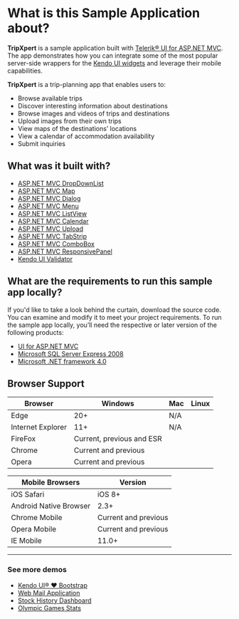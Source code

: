 # What is this Sample Application about?

**TripXpert** is a sample application built with
[Telerik&reg; UI for ASP.NET MVC][ui-for-mvc].
The app demonstrates how you can integrate some of the most popular server-side wrappers for the
[Kendo UI widgets][kendo-demos] and leverage their mobile capabilities.

**TripXpert** is a trip-planning app that enables users to:

* Browse available trips
* Discover interesting information about destinations
* Browse images and videos of trips and destinations
* Upload images from their own trips
* View maps of the destinations’ locations
* View a calendar of accommodation availability
* Submit inquiries

## What was it built with?

* [ASP.NET MVC DropDownList][mvc-dropdownlist]
* [ASP.NET MVC Map][mvc-map]
* [ASP.NET MVC Dialog][mvc-dialog]
* [ASP.NET MVC Menu][mvc-menu]
* [ASP.NET MVC ListView][mvc-listview]
* [ASP.NET MVC Calendar][mvc-calendar]
* [ASP.NET MVC Upload][mvc-upload]
* [ASP.NET MVC TabStrip][mvc-tabstrip]
* [ASP.NET MVC ComboBox][mvc-combobox]
* [ASP.NET MVC ResponsivePanel][mvc-responsivepanel]
* [Kendo UI Validator][kendo-validator]

## What are the requirements to run this sample app locally?

If you'd like to take a look behind the curtain, download the source code. You can examine and modify it to meet your project requirements. To run the sample app locally, you’ll need the respective or later version of the following products:

* [UI for ASP.NET MVC](https://www.telerik.com/download-trial-file/v2/ui-for-asp.net-mvc)
* [Microsoft SQL Server Express 2008](http://www.microsoft.com/en-us/download/details.aspx?id=1695)
* [Microsoft .NET framework 4.0](http://www.microsoft.com/en-us/download/details.aspx?id=17851)


## Browser Support

Browser | Windows | Mac | Linux
--- | --- | --- | ---
Edge | 20+ | N/A
Internet Explorer | 11+ | N/A
FireFox | Current, previous and ESR
Chrome | Current and previous
Opera | Current and previous

Mobile Browsers | Version
--- | ---
iOS Safari | iOS 8+
Android Native Browser | 2.3+
Chrome Mobile | Current and previous
Opera Mobile | Current and previous
IE Mobile | 11.0+

---

### See more demos

* [Kendo UI&reg; &hearts; Bootstrap](https://demos.telerik.com/kendo-ui/bootstrap/)
* [Web Mail Application](https://demos.telerik.com/aspnet-mvc/webmail/)
* [Stock History Dashboard](https://demos.telerik.com/aspnet-mvc/financial/stock-history)
* [Olympic Games Stats](https://demos.telerik.com/aspnet-mvc/olympic-games/)


[ui-for-mvc]: https://demos.telerik.com/aspnet-mvc/
[kendo-demos]: https://demos.telerik.com/kendo-ui/
[mvc-dropdownlist]: https://demos.telerik.com/aspnet-mvc/dropdownlist/
[mvc-mediaplayer]: https://demos.telerik.com/aspnet-mvc/mediaplayer/index
[mvc-map]: https://demos.telerik.com/aspnet-mvc/map/index
[mvc-dialog]: https://demos.telerik.com/aspnet-mvc/dialog/index
[mvc-menu]: https://demos.telerik.com/aspnet-mvc/menu/index
[mvc-listview]: https://demos.telerik.com/aspnet-mvc/listview/index
[mvc-calendar]: https://demos.telerik.com/aspnet-mvc/calendar/index
[mvc-upload]: https://demos.telerik.com/aspnet-mvc/upload/index
[mvc-tabstrip]: https://demos.telerik.com/aspnet-mvc/tabstrip/index
[mvc-combobox]: https://demos.telerik.com/aspnet-mvc/combobox/index
[mvc-responsivepanel]: https://demos.telerik.com/aspnet-mvc/responsive-panel/index
[kendo-validator]: https://demos.telerik.com/kendo-ui/validator/index
